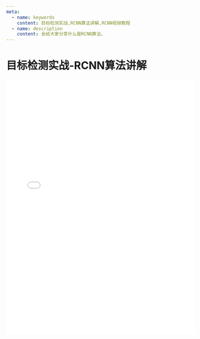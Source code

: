 ```yaml
---
meta:
  - name: keywords
    content: 目标检测实战,RCNN算法讲解,RCNN视频教程
  - name: description
    content: 会给大家分享什么是RCNN算法。
---
```


# 目标检测实战-RCNN算法讲解

<iframe src="//player.bilibili.com/player.html?aid=74167854&cid=126879940&page=1" scrolling="no" border="0" frameborder="no" framespacing="0" allowfullscreen="true" style="max-height: 680px; height: 55vh; width: 100%;">
视频正在加载中，请稍等...
</iframe>
